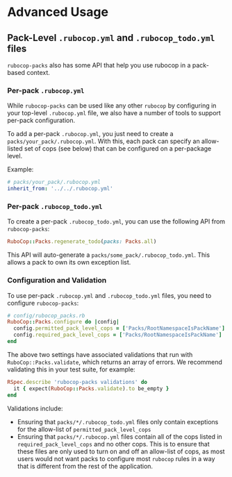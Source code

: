 # Advanced Usage

## Pack-Level `.rubocop.yml` and `.rubocop_todo.yml` files
`rubocop-packs` also has some API that help you use rubocop in a pack-based context.

### Per-pack `.rubocop.yml`
While `rubocop-packs` can be used like any other `rubocop` by configuring in your top-level `.rubocop.yml` file, we also have a number of tools to support per-pack configuration.

To add a per-pack `.rubocop.yml`, you just need to create a `packs/your_pack/.rubocop.yml`. With this, each pack can specify an allow-listed set of cops (see below) that can be configured on a per-package level.

Example:
```yml
# packs/your_pack/.rubocop.yml
inherit_from: '../../.rubocop.yml'
```

### Per-pack `.rubocop_todo.yml`
To create a per-pack `.rubocop_todo.yml`, you can use the following API from `rubocop-packs`:
```ruby
RuboCop::Packs.regenerate_todo(packs: Packs.all)
```
This API will auto-generate a `packs/some_pack/.rubocop_todo.yml`. This allows a pack to own its own exception list.

### Configuration and Validation
To use per-pack `.rubocop.yml` and `.rubocop_todo.yml` files, you need to configure `rubocop-packs`:
```ruby
# config/rubocop_packs.rb
RuboCop::Packs.configure do |config|
  config.permitted_pack_level_cops = ['Packs/RootNamespaceIsPackName']
  config.required_pack_level_cops = ['Packs/RootNamespaceIsPackName']
end
```

The above two settings have associated validations that run with `RuboCop::Packs.validate`, which returns an array of errors. We recommend validating this in your test suite, for example:
```ruby
RSpec.describe 'rubocop-packs validations' do
  it { expect(RuboCop::Packs.validate).to be_empty }
end
```

Validations include:
- Ensuring that `packs/*/.rubocop_todo.yml` files only contain exceptions for the allow-list of `permitted_pack_level_cops`
- Ensuring that `packs/*/.rubocop.yml` files contain all of the cops listed in `required_pack_level_cops` and no other cops. This is to ensure that these files are only used to turn on and off an allow-list of cops, as most users would not want packs to configure most `rubocop` rules in a way that is different from the rest of the application.

